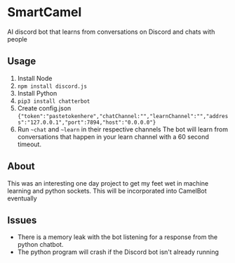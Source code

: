 # SmartCamel
AI discord bot that learns from conversations on Discord and chats with people


## Usage
1. Install Node
2. ```npm install discord.js```
3. Install Python
4. ```pip3 install chatterbot```
5. Create config.json
```{"token":"pastetokenhere","chatChannel:"","learnChannel":"","address":"127.0.0.1","port":7894,"host":"0.0.0.0"}```
6. Run ```~chat``` and ```~learn``` in their respective channels
The bot will learn from conversations that happen in your learn channel with a 60 second timeout.
## About
This was an interesting one day project to get my feet wet in machine learning and python sockets. 
This will be incorporated into CamelBot eventually
## Issues
- There is a memory leak with the bot listening for a response from the python chatbot.
- The python program will crash if the Discord bot isn't already running
